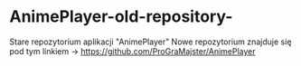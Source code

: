 # AnimePlayer-old-repository-
Stare repozytorium aplikacji "AnimePlayer"
Nowe repozytorium znajduje się pod tym linkiem -> https://github.com/ProGraMajster/AnimePlayer
